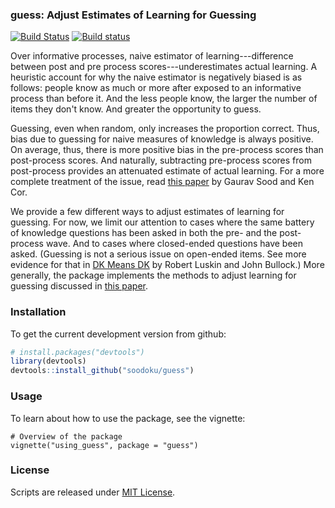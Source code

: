 ### guess: Adjust Estimates of Learning for Guessing

[![Build Status](https://travis-ci.org/soodoku/guess.svg?branch=master)](https://travis-ci.org/soodoku/guess)
[![Build status](https://ci.appveyor.com/api/projects/status/lxihn9905m74brcl?svg=true)](https://ci.appveyor.com/project/soodoku/guess)

Over informative processes, naive estimator of learning---difference between post and pre process scores---underestimates actual learning. A heuristic account for why the naive estimator is negatively biased is as follows: people know as much or more after exposed to an informative process than before it. And the less people know, the larger the number of items they don't know. And greater the opportunity to guess. 

Guessing, even when random, only increases the proportion correct. Thus, bias due to guessing for naive measures of knowledge is always positive. On average, thus, there is more positive bias in the pre-process scores than post-process scores. And naturally, subtracting pre-process scores from post-process provides an attenuated estimate of actual learning. For a more complete treatment of the issue, read [this paper](http://gsood.com/research/papers/guess.pdf) by Gaurav Sood and Ken Cor.

We provide a few different ways to adjust estimates of learning for guessing. For now, we limit our attention to cases where the same battery of knowledge questions has been asked in both the pre- and the post-process wave. And to cases where closed-ended questions have been asked. (Guessing is not a serious issue on open-ended items. See more evidence for that in [DK Means DK](http://bullock.research.yale.edu/papers/DKs/DK.pdf) by Robert Luskin and John Bullock.)  More generally, the package implements the methods to adjust learning for guessing discussed in [this paper](http://gsood.com/research/papers/guess.pdf).

### Installation

To get the current development version from github:


```r
# install.packages("devtools")
library(devtools)
devtools::install_github("soodoku/guess")
```

### Usage

To learn about how to use the package, see the vignette:
```{r}
# Overview of the package
vignette("using_guess", package = "guess")
```

### License
Scripts are released under [MIT License](https://opensource.org/licenses/MIT).

